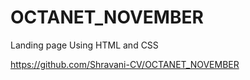 # OCTANET_NOVEMBER
Landing page Using HTML and CSS

https://github.com/Shravani-CV/OCTANET_NOVEMBER

